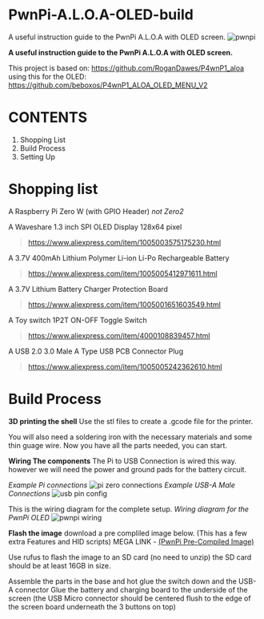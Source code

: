 # PwnPi-A.L.O.A-OLED-build
A useful instruction guide to the PwnPi A.L.O.A with OLED screen. 
![pwnpi](https://github.com/beigeworm/PwnPi-A.L.O.A-OLED-build/assets/93350544/4615baae-d304-4dcb-b97c-1cad73f19d43)

**A useful instruction guide to the PwnPi A.L.O.A with OLED screen.**

This project is based on:
https://github.com/RoganDawes/P4wnP1_aloa
using this for the OLED:
https://github.com/beboxos/P4wnP1_ALOA_OLED_MENU_V2

# CONTENTS
1. Shopping List
2. Build Process
3. Setting Up

# Shopping list
A Raspberry Pi Zero W (with GPIO Header) *not Zero2*

A Waveshare 1.3 inch SPI OLED Display 128x64 pixel
> https://www.aliexpress.com/item/1005003575175230.html

A 3.7V 400mAh Lithium Polymer Li-ion Li-Po Rechargeable Battery
> https://www.aliexpress.com/item/1005005412971611.html

A 3.7V Lithium Battery Charger Protection Board
> https://www.aliexpress.com/item/1005001651603549.html

A Toy switch 1P2T ON-OFF Toggle Switch                          
> https://www.aliexpress.com/item/4000108839457.html

A USB 2.0 3.0 Male A Type USB PCB Connector Plug
> https://www.aliexpress.com/item/1005005242362610.html


# Build Process

**3D printing the shell**
Use the stl files to create a .gcode file for the printer.

You will also need a soldering iron with the necessary materials and some thin guage wire.
Now you have all the parts needed, you can start.

**Wiring The components**
The Pi to USB Connection is wired this way. however we will need the power and ground pads for the battery circuit. 

*Example Pi connections*
![pi zero connections](https://github.com/beigeworm/PwnPi-A.L.O.A-OLED-build/assets/93350544/bcd37e6b-703c-44ed-a7fd-41443321f5f7)
*Example USB-A Male Connections*
![usb pin config](https://github.com/beigeworm/PwnPi-A.L.O.A-OLED-build/assets/93350544/774ecdb3-0cae-427a-a515-564bf327376c)

This is the wiring diagram for the complete setup.
*Wiring diagram for the PwnPi OLED*
![pwnpi wiring](https://github.com/beigeworm/PwnPi-A.L.O.A-OLED-build/assets/93350544/6bbbe1c1-cf29-4079-9d14-39eb79de04ec)

**Flash the image**
download a pre compliled image below. (This has a few extra Features and HID scripts)
MEGA LINK - [(PwnPi Pre-Compiled Image)](https://mega.nz/file/NKM1ADhA#GfjLaQDG3jB-ZaelmY2fpgAcOww2rvMk4XxPc_uo8h0)

Use rufus to flash the image to an SD card (no need to unzip)
the SD card should be at least 16GB in size.

Assemble the parts in the base and hot glue the switch down and the USB-A connector
Glue the battery and charging board to the underside of the screen (the USB Micro connector should be centered flush to the edge of the screen board underneath the 3 buttons on top)
